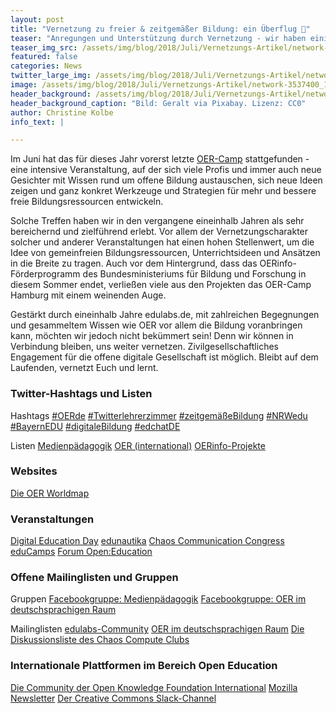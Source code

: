 ```yaml
---
layout: post
title: "Vernetzung zu freier & zeitgemäßer Bildung: ein Überflug 🚀"
teaser: "Anregungen und Unterstützung durch Vernetzung - wir haben einige Möglichkeiten zusammengetragen."
teaser_img_src: /assets/img/blog/2018/Juli/Vernetzungs-Artikel/network-3537400_1920.jpg
featured: false
categories: News
twitter_large_img: /assets/img/blog/2018/Juli/Vernetzungs-Artikel/network-3537400_1920.jpg
image: /assets/img/blog/2018/Juli/Vernetzungs-Artikel/network-3537400_1920.jpg
header_background: /assets/img/blog/2018/Juli/Vernetzungs-Artikel/network-3537400_1920.jpg
header_background_caption: "Bild: Geralt via Pixabay. Lizenz: CC0"
author: Christine Kolbe
info_text: |

---
```


Im Juni hat das für dieses Jahr vorerst letzte [OER-Camp](https://www.oercamp.de/) stattgefunden - eine intensive Veranstaltung, auf der sich viele Profis und immer auch neue Gesichter mit Wissen rund um offene Bildung austauschen, sich neue Ideen zeigen und ganz konkret Werkzeuge und Strategien für mehr und bessere freie Bildungsressourcen entwickeln.

Solche Treffen haben wir in den vergangene eineinhalb Jahren als sehr bereichernd und zielführend erlebt. Vor allem der Vernetzungscharakter solcher und anderer Veranstaltungen hat einen hohen Stellenwert, um die Idee von gemeinfreien Bildungsressourcen, Unterrichtsideen und Ansätzen in die Breite zu tragen. Auch vor dem Hintergrund, dass das OERinfo-Förderprogramm des Bundesministeriums für Bildung und Forschung in diesem Sommer endet, verließen viele aus den Projekten das OER-Camp Hamburg mit einem weinenden Auge.

Gestärkt durch eineinhalb Jahre edulabs.de, mit zahlreichen Begegnungen und gesammeltem Wissen wie OER vor allem die Bildung voranbringen kann, möchten wir jedoch nicht bekümmert sein! Denn wir können in Verbindung bleiben, uns weiter vernetzen. Zivilgesellschaftliches Engagement für die offene digitale Gesellschaft ist möglich. Bleibt auf dem Laufenden, vernetzt Euch und lernt.

### Twitter-Hashtags und Listen

<p class="link-list">
<span class="link-list-headline">Hashtags</span>
<a class="external-link" href="https://twitter.com/hashtag/oerde?f=tweets&vertical=default&src=hash" target="_blank">#OERde</a>
<a class="external-link" href="https://twitter.com/hashtag/twitterlehrerzimmer?f=tweets&vertical=default&src=hash" target="_blank">#Twitterlehrerzimmer</a>
<a class="external-link" href="https://twitter.com/hashtag/zeitgem%C3%A4%C3%9Febildung?f=tweets&vertical=default&src=hash" target="_blank">#zeitgemäßeBildung</a>
<a class="external-link" href="https://twitter.com/hashtag/nrwedu?f=tweets&vertical=default&src=hash" target="_blank">#NRWedu</a>
<a class="external-link" href="https://twitter.com/hashtag/bayernedu?f=tweets&vertical=default&src=hash" target="_blank">#BayernEDU</a>
<a class="external-link" href="https://twitter.com/hashtag/digitalebildung?f=tweets&vertical=default&src=hash" target="_blank">#digitaleBildung</a>
<a class="external-link" href="https://twitter.com/hashtag/edchatde?f=tweets&vertical=default&src=hash" target="_blank">#edchatDE</a>
</p>

<p class="link-list">
<span class="link-list-headline">Listen</span>
<a class="external-link" href="https://twitter.com/sondala/lists/medienpaedagogik" target="_blank">Medienpädagogik</a>
<a class="external-link" href="https://twitter.com/xolotl/lists/oer" target="_blank">OER (international)</a>
<a class="external-link" href="https://twitter.com/OER_JOINTLY/lists/oerinfo-projekte" target="_blank">OERinfo-Projekte</a>
</p>

### Websites

<p class="link-list">
<a class="external-link" href="https://oerworldmap.org" target="_blank">Die OER Worldmap</a>
</p>

### Veranstaltungen

<p class="link-list">
<a class="external-link" href="https://digitaleducation.cologne/konferenz" target="_blank">Digital Education Day</a>
<a class="external-link" href="http://www.edunautika.de/" target="_blank">edunautika</a>
<a class="external-link" href="https://events.ccc.de/" target="_blank">Chaos Communication Congress</a>
<a class="external-link" href="https://educamps.org/" target="_blank">eduCamps</a>
<a class="external-link" href="https://education.forum-open.de/" target="_blank">Forum Open:Education</a>
</p>

### Offene Mailinglisten und Gruppen

<p class="link-list">
<span class="link-list-headline">Gruppen</span>
<a class="external-link" href="https://www.facebook.com/groups/131402253579323/" target="_blank">Facebookgruppe: Medienpädagogik</a>
<a class="external-link" href="https://www.facebook.com/groups/OERde/?ref=group_browse_new" target="_blank">Facebookgruppe: OER im deutschsprachigen Raum</a>
</p>

<p class="link-list">
<span class="link-list-headline">Mailinglisten</span>
<a class="external-link" href="https://listen.jpberlin.de/mailman/listinfo/edulabs" target="_blank">edulabs-Community</a>
<a class="external-link" href="https://www.oercamp.de/2018/04/05/mailingliste-zu-oer-im-deutschsprachigen-raum/" target="_blank">OER im deutschsprachigen Raum</a>
<a class="external-link" href="https://www.ccc.de/debate" target="_blank">Die Diskussionsliste des Chaos Compute Clubs</a>
</p>

### Internationale Plattformen im Bereich Open Education
<p class="link-list">
<a class="external-link" href="https://education.okfn.org/" target="_blank">Die Community der Open Knowledge Foundation International</a>
<a class="external-link" href="https://www.mozilla.org/de/newsletter/" target="_blank">Mozilla Newsletter</a>
<a class="external-link" href="https://slack-signup.creativecommons.org/" target="_blank">Der Creative Commons Slack-Channel</a>
</p>